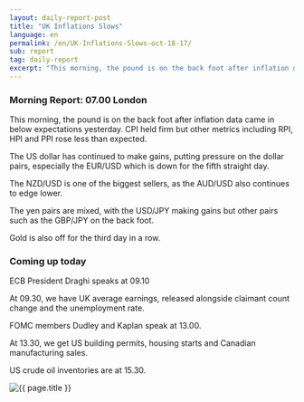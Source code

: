 ```yaml
---
layout: daily-report-post
title: "UK Inflations Slows"
language: en
permalink: /en/UK-Inflations-Slows-oct-18-17/
sub: report
tag: daily-report
excerpt: "This morning, the pound is on the back foot after inflation data came in below expectations yesterday. CPI held firm but other metrics including RPI, HPI and PPI rose less than expected..."
---
```

### Morning Report: 07.00 London

This morning, the pound is on the back foot after inflation data came in below expectations yesterday. CPI held firm but other metrics including RPI, HPI and PPI rose less than expected. 

The US dollar has continued to make gains, putting pressure on the dollar pairs, especially the EUR/USD which is down for the fifth straight day. 

The NZD/USD is one of the biggest sellers, as the AUD/USD also continues to edge lower. 

The yen pairs are mixed, with the USD/JPY making gains but other pairs such as the GBP/JPY on the back foot. 

Gold is also off for the third day in a row. 

### Coming up today 

ECB President Draghi speaks at 09.10 

At 09.30, we have UK average earnings, released alongside claimant count change and the unemployment rate. 

FOMC members Dudley and Kaplan speak at 13.00. 

At 13.30, we get US building permits, housing starts and Canadian manufacturing sales. 

US crude oil inventories are at 15.30.

<p><img src="{{ "/assets/images/daily-report/2017-10-18_07-18-59.jpg" | relative_url }}" alt="{{ page.title }}" title="{{ page.title }}"></p>